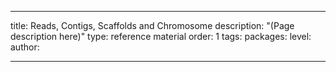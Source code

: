 ---

title: Reads, Contigs, Scaffolds and Chromosome
description: "(Page description here)"
type: reference material
order: 1
tags: 
packages: 
level: 
author: 

---